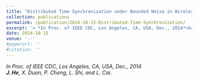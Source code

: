 ```yaml
---
title: "Distributed Time Synchronization under Bounded Noise in Wireless Sensor Networks"
collection: publications
permalink: /publication/2014-10-15-Distributed-Time-Synchronization/
excerpt: '> *In Proc. of IEEE CDC, Los Angeles, CA, USA, Dec., 2014*<br>***J. He**, X. Duan, P. Cheng, L. Shi, and L. Cai*.'
date: 2014-10-15
venue: '--'
#paperurl: ''
#citation: ''
---
```

*In Proc. of IEEE CDC, Los Angeles, CA, USA, Dec., 2014*  
***J. He**, X. Duan, P. Cheng, L. Shi, and L. Cai*.